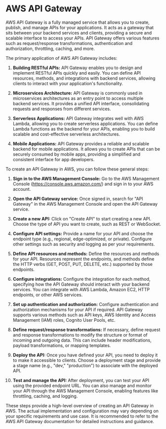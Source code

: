 # AWS API Gateway

AWS API Gateway is a fully managed service that allows you to create, publish, and manage APIs for your applications. It acts as a gateway that sits between your backend services and clients, providing a secure and scalable interface to access your APIs. API Gateway offers various features such as request/response transformations, authentication and authorization, throttling, caching, and more.

The primary application of AWS API Gateway includes:

1. **Building RESTful APIs:** API Gateway enables you to design and implement RESTful APIs quickly and easily. You can define API resources, methods, and integrations with backend services, allowing clients to interact with your application's functionality.

2. **Microservices Architecture:** API Gateway is commonly used in microservices architectures as an entry point to access multiple backend services. It provides a unified API interface, consolidating requests and responses from different services.

3. **Serverless Applications:** API Gateway integrates well with AWS Lambda, allowing you to create serverless applications. You can define Lambda functions as the backend for your APIs, enabling you to build scalable and cost-effective serverless architectures.

4. **Mobile Applications:** API Gateway provides a reliable and scalable backend for mobile applications. It allows you to create APIs that can be securely consumed by mobile apps, providing a simplified and consistent interface for app developers.

To create an API Gateway in AWS, you can follow these general steps:

1. **Sign in to the AWS Management Console:** Go to the AWS Management Console (https://console.aws.amazon.com/) and sign in to your AWS account.

2. **Open the API Gateway service:** Once signed in, search for "API Gateway" in the AWS Management Console and open the API Gateway service.

3. **Create a new API:** Click on "Create API" to start creating a new API. Choose the type of API you want to create, such as REST or WebSocket.

4. **Configure API settings:** Provide a name for your API and choose the endpoint type (e.g., regional, edge-optimized, or private). Configure other settings such as security and logging as per your requirements.

5. **Define API resources and methods:** Define the resources and methods for your API. Resources represent the endpoints, and methods define the HTTP verbs (GET, POST, PUT, DELETE, etc.) supported by those endpoints.

6. **Configure integrations:** Configure the integration for each method, specifying how the API Gateway should interact with your backend services. You can integrate with AWS Lambda, Amazon EC2, HTTP endpoints, or other AWS services.

7. **Set up authentication and authorization:** Configure authentication and authorization mechanisms for your API if required. API Gateway supports various methods such as API keys, AWS Identity and Access Management (IAM) roles, Cognito User Pools, etc.

8. **Define request/response transformations:** If necessary, define request and response transformations to modify the structure or format of incoming and outgoing data. This can include header modifications, payload transformations, or mapping templates.

9. **Deploy the API:** Once you have defined your API, you need to deploy it to make it accessible to clients. Choose a deployment stage and provide a stage name (e.g., "dev," "production") to associate with the deployed API.

10. **Test and manage the API:** After deployment, you can test your API using the provided endpoint URL. You can also manage and monitor your API through the AWS Management Console, enabling features like throttling, caching, and logging.

These steps provide a high-level overview of creating an API Gateway in AWS. The actual implementation and configuration may vary depending on your specific requirements and use case. It is recommended to refer to the AWS API Gateway documentation for detailed instructions and guidance.
